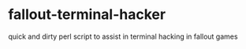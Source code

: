 # fallout-terminal-hacker
quick and dirty perl script to assist in terminal hacking in fallout games
